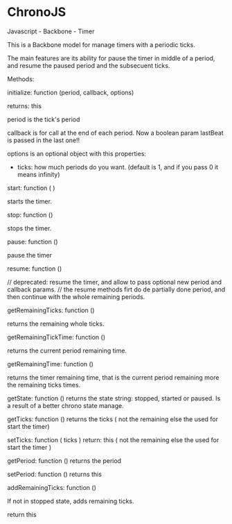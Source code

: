 ChronoJS
========

Javascript - Backbone - Timer

This is a Backbone model for manage timers with a periodic ticks.

The main features are its ability for pause the timer in middle of a period,
and resume the paused period and the subsecuent ticks.


Methods:

initialize: function (period, callback, options)

returns: this

period is the tick's period

callback is for call at the end of each period. Now a boolean param lastBeat is passed in the last one!!

options is an optional object with this properties:
- ticks: how much periods do you want. (default is 1, and if you pass 0 it means infinity)

start: function (  )

starts the timer.

stop: function ()

stops the timer.

pause: function ()

pause the timer

resume: function ()

// deprecated: resume the timer, and allow to pass optional new period and callback params.
// the resume methods firt do de partially done period, and then continue with the whole remaining periods.

getRemainingTicks: function ()

returns the remaining whole ticks.

getRemainingTickTime: function ()

returns the current period remaining time.

getRemainingTime: function ()

returns the timer remaining time, that is the current period remaining more the remaining ticks times.

getState: function ()
returns the state string: stopped, started or paused. Is a result of a better chrono state manage.

getTicks: function ()
returns the ticks ( not the remaining else the used for start the timer)

setTicks: function ( ticks )
return: this ( not the remaining else the used for start the timer )

getPeriod: function ()
returns the period

setPeriod: function ()
returns this

addRemainingTicks: function () 

If not in stopped state, adds remaining ticks.

return this	





